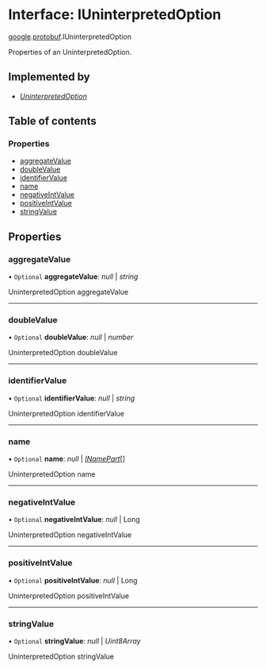 # Interface: IUninterpretedOption

[google](../modules/proto.google.md).[protobuf](../modules/proto.google.protobuf.md).IUninterpretedOption

Properties of an UninterpretedOption.

## Implemented by

* [*UninterpretedOption*](../classes/proto.google.protobuf.uninterpretedoption-1.md)

## Table of contents

### Properties

- [aggregateValue](proto.google.protobuf.iuninterpretedoption.md#aggregatevalue)
- [doubleValue](proto.google.protobuf.iuninterpretedoption.md#doublevalue)
- [identifierValue](proto.google.protobuf.iuninterpretedoption.md#identifiervalue)
- [name](proto.google.protobuf.iuninterpretedoption.md#name)
- [negativeIntValue](proto.google.protobuf.iuninterpretedoption.md#negativeintvalue)
- [positiveIntValue](proto.google.protobuf.iuninterpretedoption.md#positiveintvalue)
- [stringValue](proto.google.protobuf.iuninterpretedoption.md#stringvalue)

## Properties

### aggregateValue

• `Optional` **aggregateValue**: *null* \| *string*

UninterpretedOption aggregateValue

___

### doubleValue

• `Optional` **doubleValue**: *null* \| *number*

UninterpretedOption doubleValue

___

### identifierValue

• `Optional` **identifierValue**: *null* \| *string*

UninterpretedOption identifierValue

___

### name

• `Optional` **name**: *null* \| [*INamePart*](proto.google.protobuf.uninterpretedoption.inamepart.md)[]

UninterpretedOption name

___

### negativeIntValue

• `Optional` **negativeIntValue**: *null* \| Long

UninterpretedOption negativeIntValue

___

### positiveIntValue

• `Optional` **positiveIntValue**: *null* \| Long

UninterpretedOption positiveIntValue

___

### stringValue

• `Optional` **stringValue**: *null* \| *Uint8Array*

UninterpretedOption stringValue
